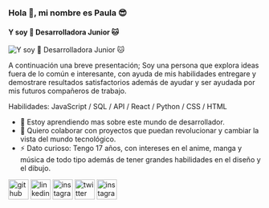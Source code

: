 ### Hola 👋, mi nombre es Paula 😎
#### Y soy  🍔 Desarrolladora Junior 🐱
![Y soy  🍔 Desarrolladora Junior 🐱](https://elaguaesblanca.files.wordpress.com/2014/11/hunter.gif)

A continuación una breve presentación; Soy una persona que explora ideas fuera de lo común e interesante, con ayuda de mis habilidades entregare y demostrare resultados satisfactorios además de ayudar y ser ayudada por mis futuros compañeros de trabajo.

Habilidades: JavaScript / SQL / API / React / Python / CSS / HTML

- 🌱 Estoy aprendiendo mas sobre este mundo de desarrollador. 
- 👯 Quiero colaborar con proyectos que puedan revolucionar y cambiar la vista del mundo tecnológico. 
- ⚡ Dato curioso: Tengo 17 años, con intereses en el anime, manga y música de todo tipo además de tener grandes habilidades en el diseño y el dibujo. 


[<img src='https://cdn.jsdelivr.net/npm/simple-icons@3.0.1/icons/github.svg' alt='github' height='40'>](https://github.com/https://github.com/Paulaospinabe)  [<img src='https://cdn.jsdelivr.net/npm/simple-icons@3.0.1/icons/linkedin.svg' alt='linkedin' height='40'>](https://www.linkedin.com/in/https://www.linkedin.com/in/paula-alejandra-ospina-berm%C3%BAdez-8110b523b//)  [<img src='https://cdn.jsdelivr.net/npm/simple-icons@3.0.1/icons/instagram.svg' alt='instagram' height='40'>](https://www.instagram.com/https://www.instagram.com/_draw_with_powo_//)  [<img src='https://cdn.jsdelivr.net/npm/simple-icons@3.0.1/icons/twitter.svg' alt='twitter' height='40'>](https://twitter.com/https://twitter.com/_PA_OB_)  [<img src='https://cdn.jsdelivr.net/npm/simple-icons@3.0.1/icons/instagram.svg' alt='instagram' height='40'>](https://www.instagram.com/o.w.o_666/)  

